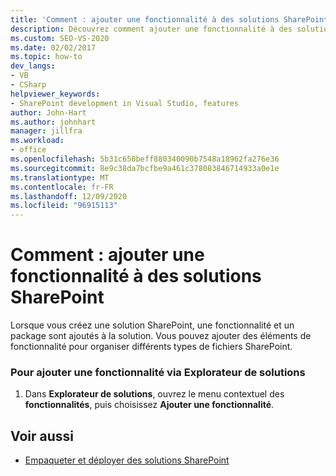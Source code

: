 ```yaml
---
title: 'Comment : ajouter une fonctionnalité à des solutions SharePoint | Microsoft Docs'
description: Découvrez comment ajouter une fonctionnalité à des solutions SharePoint dans Visual Studio. Vous pouvez ajouter des éléments de fonctionnalité pour organiser différents types de fichiers SharePoint.
ms.custom: SEO-VS-2020
ms.date: 02/02/2017
ms.topic: how-to
dev_langs:
- VB
- CSharp
helpviewer_keywords:
- SharePoint development in Visual Studio, features
author: John-Hart
ms.author: johnhart
manager: jillfra
ms.workload:
- office
ms.openlocfilehash: 5b31c650beff880340090b7548a18962fa276e36
ms.sourcegitcommit: 8e9c38da7bcfbe9a461c378083846714933a0e1e
ms.translationtype: MT
ms.contentlocale: fr-FR
ms.lasthandoff: 12/09/2020
ms.locfileid: "96915113"
---
```

# <a name="how-to-add-a-feature-to-sharepoint-solutions"></a>Comment : ajouter une fonctionnalité à des solutions SharePoint
  Lorsque vous créez une solution SharePoint, une fonctionnalité et un package sont ajoutés à la solution. Vous pouvez ajouter des éléments de fonctionnalité pour organiser différents types de fichiers SharePoint.

### <a name="to-add-a-feature-through-solution-explorer"></a>Pour ajouter une fonctionnalité via Explorateur de solutions

1. Dans **Explorateur de solutions**, ouvrez le menu contextuel des **fonctionnalités**, puis choisissez **Ajouter une fonctionnalité**.

## <a name="see-also"></a>Voir aussi
- [Empaqueter et déployer des solutions SharePoint](../sharepoint/packaging-and-deploying-sharepoint-solutions.md)
